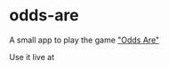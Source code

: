 # odds-are
A small app to play the game ["Odds Are"](https://www.urbandictionary.com/define.php?term=Odds%20are)

Use it live at 
